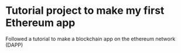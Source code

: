 # Tutorial project to make my first Ethereum app 
Followed a tutorial to make a blockchain app on the ethereum network (DAPP)
